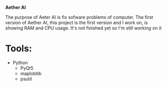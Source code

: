 **Aether AI**

The purpose of Aeter AI is fix sofware problems of computer. The first version of Aether AI, this project is the first version and I work on, is showing RAM and CPU usage. It's not finished yet so I'm still working on it

# Tools:
+ Python
  + PyQt5
  + maplobtib
  + psutil
